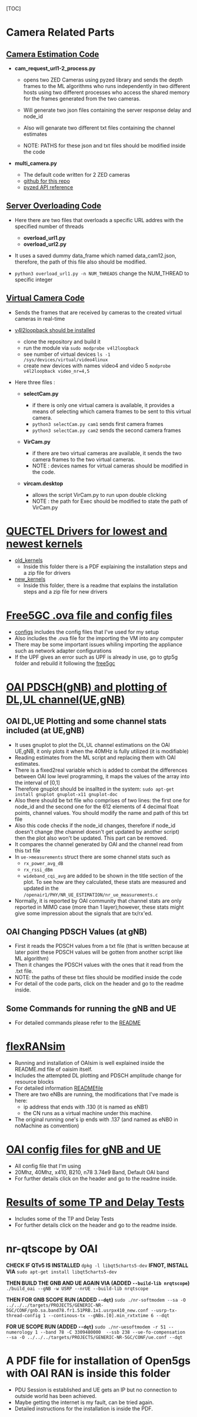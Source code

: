 [TOC]

# Camera Related Parts

## [Camera Estimation Code](cam_est)

- **cam_request_url1-2_process.py**

    - opens two ZED Cameras using pyzed library and sends the depth frames to the ML algorithms 
    who runs independently in two different hosts using two different processes who access the shared memory for 
    the frames generated from the two cameras.

    - Will generate two json files containing the server response delay and node_id

    - Also will genarate two different txt files containing the channel estimates 

    - NOTE: PATHS for these json and txt files should be modified inside the code

- **multi_camera.py**
    - The default code written for 2 ZED cameras 
    - [github for this repo](https://github.com/stereolabs/zed-multi-camera)
    - [pyzed API reference](https://www.stereolabs.com/docs/api/)

## [Server Overloading Code](overload_srv)

- Here there are two files that overloads a specific URL addres with the specified number of threads

    - **overload_url1.py**
    - **overload_url2.py**
    
- It uses a saved dummy data_frame which named data_cam12.json, therefore, the path of this file also should be modified.

- `python3 overload_url1.py -n NUM_THREADS` change the NUM_THREAD to specific integer

## [Virtual Camera Code](virtual_camera)

- Sends the frames that are received by cameras to the created virtual cameras in real-time

- [v4l2loopback should be installed](https://github.com/umlaeute/v4l2loopback)
    - clone the repository and build it
    - run  the module via `sudo modprobe v4l2loopback`
    - see number of virtual devices `ls -1 /sys/devices/virtual/video4linux`
    - create new devices with names video4 and video 5 `modprobe v4l2loopback video_nr=4,5`
    
- Here three files :

    - **selectCam.py**
        - if there is only one virtual camera is available, it provides a means of selecting which camera frames
        to be sent to this virtual camera.
        - `python3 selectCam.py cam1` sends first camera frames
        - `python3 selectCam.py cam2` sends the second camera frames

    - **VirCam.py**
        - if there are two virtual cameras are available, it sends the two camera frames to the two virtual cameras.
        - NOTE : devices names for virtual cameras should be modified in the code.

    - **vircam.desktop**
        - allows the script VirCam.py to run upon double clicking
        - NOTE : the path for Exec should be modified to state the path of VirCam.py

# [QUECTEL Drivers for lowest and newest kernels](quectel_drivers)

- [old_kernels](quectel_drivers/quectel_ubuntu_old_vers/)
    - Inside this folder there is a PDF explaining the installation steps and a zip file for drivers
- [new_kernels](quectel_drivers/quectel_ubuntu_22.04/)
    - Inside this folder, there is a readme that explains the installation steps and a zip file for new drivers

# [Free5GC .ova file and config files](free5gc_VM_files)

- [configs](free5gc_VM_files/configs/) includes the config files that I've used for my setup
- Also includes the .ova file for the importing the VM into any computer
- There may be some important issues whiling importing the appliance such as
network adapter configurations
- If the UPF gives an error such as UPF is already in use, go to gtp5g folder and rebuild it 
following the [free5gc](https://github.com/free5gc/free5gc/wiki/Installation)

# [OAI PDSCH(gNB) and plotting of DL,UL channel(UE,gNB)](oai_codes)

## OAI DL,UE Plotting and some channel stats included (at UE,gNB)
- It uses gnuplot to plot the DL,UL channel estimations on the OAI UE,gNB, it only plots it when
the 40MHz is fully utilized (it is modifiable)
- Reading estimates from the ML script and replacing them with OAI estimates.
- There is a fixed2real variable which is added to combat the differences between OAI low level programming, it maps the values of the array into the interval of [0,1]
- Therefore gnuplot should be insallted in the system: `sudo apt-get install gnuplot gnuplot-x11 gnuplot-doc `
- Also there should be txt file who comprises of two lines: the first one for node_id and the second one for the 
612 elements of 4 decimal float points, channel values. You should modify the name and path of this txt file
- Also this code checks if the node_id changes, therefore if node_id doesn't change (the channel doesn't get updated
by another script) then the plot also won't be updated. This part can be removed.
- It compares the channel generated by OAI and the channel read from this txt file
- In `ue->measurements` struct there are some channel stats such as
    - `rx_power_avg_dB`
    - `rx_rssi_dBm`
    - `wideband_cqi_avg`
are added to be shown in the title section of the plot. To see how are they calculated, these stats are
measured and updated in the `/openair1/PHY/NR_UE_ESTIMATION/nr_ue_measurements.c`
- Normally, it is reported by OAI community that channel stats are only reported in MIMO case (more than 1 layer);however,
these stats might give some impression about the signals that are tx/rx'ed.

## OAI Changing PDSCH Values (at gNB)
- First it reads the PDSCH values from a txt file (that is written because at later point these PDSCH values
will be gotten from another script like ML algorithm)
- Then it changes the PDSCH values with the ones that it read from the .txt file.
- NOTE: the paths of these txt files should be modified inside the code
- For detail of the code parts, click on the header and go to the readme inside.

## Some Commands for running the gNB and UE
- For detailed commands please refer to the [README](oai_configs)

# [flexRANsim](flexRANsim)

- Running and installation of OAIsim is well explained inside the README.md file of oaisim itself.
- Includes the attempted DL plotting and PDSCH amplitude change for resource blocks
- For detailed information [READMEfile](flexRANsim/README.md)
- There are two eNBs are running, the modifications that I've made is here:
    - ip address that ends with .130 (it is named as eNB1) 
    - the CN runs as a virtual machine under this machine.
- The original running one's ip ends with .137 (and named as eNB0 in noMachine as convention)

# [OAI config files for gNB and UE](oai_configs)

- All config file that I'm using
- 20Mhz, 40Mhz, x410, B210, n78 3.74e9 Band, Default OAI band
- For further details click on the header and go to the readme inside.

# [Results of some TP and Delay Tests](TP_Delay_tests)
- Includes some of the TP and Delay Tests
- For further details click on the header and go to the readme inside.

# nr-qtscope by OAI
**CHECK IF QTv5 IS INSTALLED**
`dpkg -l libqt5charts5-dev`
**IFNOT,  INSTALL VIA**
`sudo apt-get install libqt5charts5-dev`

**THEN BUILD THE GNB AND UE AGAIN VIA (ADDED `--build-lib nrqtscope`)**
`./build_oai --gNB -w USRP --nrUE --build-lib nrqtscope`

**THEN FOR GNB SCOPE  RUN (ADDED `--dqt`)**
`sudo ./nr-softmodem --sa -O ../../../targets/PROJECTS/GENERIC-NR-5GC/CONF/gnb.sa.band78.fr1.51PRB.1x1.usrpx410_new.conf --usrp-tx-thread-config 1 --continous-tx --gNBs.[0].min_rxtxtime 6 --dqt`

**FOR UE SCOPE RUN (ADDED `--dqt`)**
`sudo ./nr-uesoftmodem -r 51 --numerology 1 --band 78 -C 3309480000  --ssb 238 --ue-fo-compensation  --sa -O ../../../targets/PROJECTS/GENERIC-NR-5GC/CONF/ue.conf --dqt`

# A PDF file for installation of Open5gs with OAI RAN is inside this folder
- PDU Session is established and UE gets an IP but no connection to outside world has been achieved.
- Maybe getting the internet is my fault, can be tried again.
- Detailed instructions for the installation is inside the PDF.
